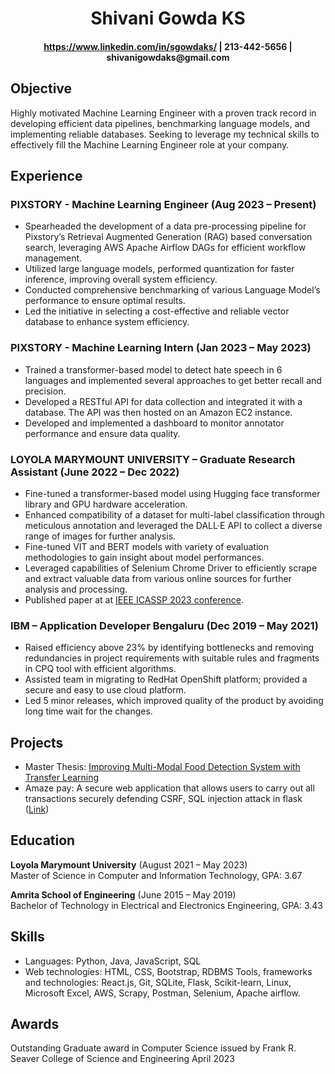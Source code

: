 
<h1 align="center">Shivani Gowda KS</h1>
<h4 align="center"><a href="https://www.linkedin.com/in/sgowdaks/">https://www.linkedin.com/in/sgowdaks/</a> | 213-442-5656 | shivanigowdaks@gmail.com</h4>

## Objective
Highly motivated Machine Learning Engineer with a proven track record in developing efficient data pipelines, benchmarking language models, and implementing reliable databases. Seeking to leverage my technical skills to effectively fill the Machine Learning Engineer role at your company.

## Experience

### **PIXSTORY - Machine Learning Engineer** (Aug 2023 – Present)
- Spearheaded the development of a data pre-processing pipeline for Pixstory’s Retrieval Augmented Generation (RAG) based conversation search, leveraging AWS Apache Airflow DAGs for efficient workflow management.
- Utilized large language models, performed quantization for faster inference, improving overall system efficiency.
- Conducted comprehensive benchmarking of various Language Model’s performance to ensure optimal results.
- Led the initiative in selecting a cost-effective and reliable vector database to enhance system efficiency.

### **PIXSTORY - Machine Learning Intern** (Jan 2023 – May 2023)
- Trained a transformer-based model to detect hate speech in 6 languages and implemented several approaches to get better recall and precision.
- Developed a RESTful API for data collection and integrated it with a database. The API was then hosted on an Amazon EC2 instance.
- Developed and implemented a dashboard to monitor annotator performance and ensure data quality.

### **LOYOLA MARYMOUNT UNIVERSITY – Graduate Research Assistant** (June 2022 – Dec 2022)
- Fine-tuned a transformer-based model using Hugging face transformer library and GPU hardware acceleration.
- Enhanced compatibility of a dataset for multi-label classification through meticulous annotation and leveraged the DALL·E API to collect a diverse range of images for further analysis.
- Fine-tuned VIT and BERT models with variety of evaluation methodologies to gain insight about model performances.
- Leveraged capabilities of Selenium Chrome Driver to efficiently scrape and extract valuable data from various online sources for further analysis and processing.
- Published paper at at <a href="https://ieeexplore.ieee.org/abstract/document/10095762">IEEE ICASSP 2023 conference</a>.

### **IBM – Application Developer Bengaluru** (Dec 2019 – May 2021)
- Raised efficiency above 23% by identifying bottlenecks and removing redundancies in project requirements with suitable rules and fragments in CPQ tool with efficient algorithms.
- Assisted team in migrating to RedHat OpenShift platform; provided a secure and easy to use cloud platform.
- Led 5 minor releases, which improved quality of the product by avoiding long time wait for the changes.

## Projects
- Master Thesis: <a href="https://digitalcommons.lmu.edu/cgi/viewcontent.cgi?article=2240&context=etd">Improving Multi-Modal Food Detection System with Transfer Learning</a>
- Amaze pay: A secure web application that allows users to carry out all transactions securely defending CSRF, SQL injection attack in flask (<a href="https://github.com/sgowdaks/secure-software-development/tree/main/flask_web_security/web-app">Link</a>)

## Education
**Loyola Marymount University** (August 2021 – May 2023) </br>
Master of Science in Computer and Information Technology, GPA: 3.67

**Amrita School of Engineering** (June 2015 – May 2019) </br>
Bachelor of Technology in Electrical and Electronics Engineering, GPA: 3.43 

## Skills
- Languages: Python, Java, JavaScript, SQL
- Web technologies: HTML, CSS, Bootstrap, RDBMS
Tools, frameworks and technologies: React.js, Git, SQLite, Flask, Scikit-learn, Linux, Microsoft Excel, AWS, Scrapy,
Postman, Selenium, Apache airflow.

## Awards
Outstanding Graduate award in Computer Science issued by Frank R. Seaver College of Science and Engineering April 2023
